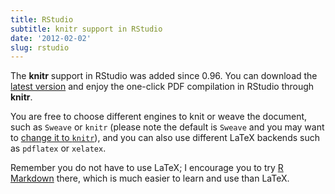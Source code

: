 ```yaml
---
title: RStudio
subtitle: knitr support in RStudio
date: '2012-02-02'
slug: rstudio
---
```


The **knitr** support in RStudio was added since 0.96. You can download the [latest version](http://www.rstudio.org/download/) and enjoy the one-click PDF compilation in RStudio through **knitr**.

You are free to choose different engines to knit or weave the document, such as `Sweave` or `knitr` (please note the default is `Sweave` and you may want to [change it to `knitr`](http://stackoverflow.com/q/27592837/559676)), and you can also use different LaTeX backends such as `pdflatex` or `xelatex`.

Remember you do not have to use LaTeX; I encourage you to try [R Markdown](http://rmarkdown.rstudio.com) there, which is much easier to learn and use than LaTeX.
